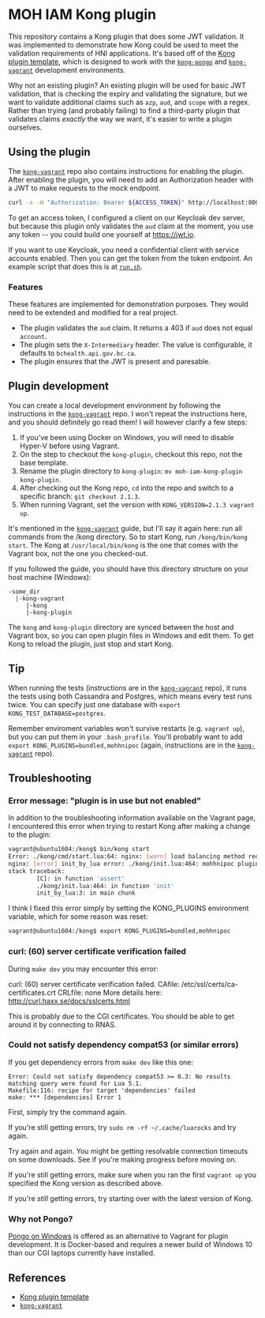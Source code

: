 MOH IAM Kong plugin
===================

This repository contains a Kong plugin that does some JWT validation. It was implemented to demonstrate how Kong could be used to meet the validation requirements of HNI applications. It's based off of the [Kong plugin template](https://github.com/Kong/kong-plugin), which is designed to work with the
[`kong-pongo`](https://github.com/Kong/kong-pongo) and
[`kong-vagrant`](https://github.com/Kong/kong-vagrant) development environments.

Why not an existing plugin? An existing plugin will be used for basic JWT validation, that is checking the expiry and validating the signature, but we want to validate additional claims such as `azp`, `aud`, and `scope` with a regex. Rather than trying (and probably failing) to find a third-party plugin that validates claims _exactly_ the way we want, it's easier to write a plugin ourselves.

## Using the plugin

The [`kong-vagrant`](https://github.com/Kong/kong-vagrant) repo also contains instructions for enabling the plugin. After enabling the plugin, you will need to add an Authorization header with a JWT to make requests to the mock endpoint.

```bash
curl -s -H "Authorization: Bearer ${ACCESS_TOKEN}" http://localhost:8000/
```

To get an access token, I configured a client on our Keycloak dev server, but because this plugin only validates the `aud` claim at the moment, you use any token -- you could build one yourself at https://jwt.io.

If you want to use Keycloak, you need a confidential client with service accounts enabled. Then you can get the token from the token endpoint. An example script that does this is at [`run.sh`](run.sh).

### Features

These features are implemented for demonstration purposes. They would need to be extended and modified for a real project.

* The plugin validates the `aud` claim. It returns a 403 if `aud` does not equal `account`.
* The plugin sets the `X-Intermediary` header. The value is configurable, it defaults to `bchealth.api.gov.bc.ca`.
* The plugin ensures that the JWT is present and paresable.

## Plugin development

You can create a local development environment by following the instructions in the [`kong-vagrant`](https://github.com/Kong/kong-vagrant) repo. I won't repeat the instructions here, and you should definitely go read them! I will however clarify a few steps:

1. If you've been using Docker on Windows, you will need to disable Hyper-V before using Vagrant.
2. On the step to checkout the `kong-plugin`, checkout this repo, not the base template.
3. Rename the plugin directory to `kong-plugin`: `mv moh-iam-kong-plugin kong-plugin`.
4. After checking out the Kong repo, `cd` into the repo and switch to a specific branch: `git checkout 2.1.3`.
5. When running Vagrant, set the version with `KONG_VERSION=2.1.3 vagrant up`.

It's mentioned in the [`kong-vagrant`](https://github.com/Kong/kong-vagrant) guide, but I'll say it again here: run all commands from the /kong directory. So to start Kong, run `/kong/bin/kong start`. The Kong at `/usr/local/bin/kong` is the one that comes with the Vagrant box, not the one you checked-out.

If you followed the guide, you should have this directory structure on your host machine (Windows):

```
-some_dir
  |-kong-vagrant
     |-kong
     |-kong-plugin
```

The `kong` and `kong-plugin` directory are synced between the host and Vagrant box, so you can open plugin files in Windows and edit them. To get Kong to reload the plugin, just stop and start Kong.


## Tip

When running the tests (instructions are in the [`kong-vagrant`](https://github.com/Kong/kong-vagrant) repo), it runs the tests using both Cassandra and Postgres, which means every test runs twice. You can specify just one database with `export KONG_TEST_DATABASE=postgres`.

Remember enviroment variables won't survive restarts (e.g. `vagrant up`), but you can put them in your `.bash_profile`. You'll probably want to add `export KONG_PLUGINS=bundled,mohhnipoc` (again, instructions are in the [`kong-vagrant`](https://github.com/Kong/kong-vagrant) repo).

## Troubleshooting

### Error message: "plugin is in use but not enabled"

In addition to the troubleshooting information available on the Vagrant page, I encountered this error when trying to restart Kong after making a change to the plugin:

```bash
vagrant@ubuntu1604:/kong$ bin/kong start
Error: ./kong/cmd/start.lua:64: nginx: [warn] load balancing method redefined in /kong/servroot/nginx-kong.conf:56
nginx: [error] init_by_lua error: ./kong/init.lua:464: mohhnipoc plugin is in use but not enabled
stack traceback:
        [C]: in function 'assert'
        ./kong/init.lua:464: in function 'init'
        init_by_lua:3: in main chunk
```

I think I fixed this error simply by setting the KONG_PLUGINS environment variable, which for some reason was reset:

```bash
vagrant@ubuntu1604:/kong$ export KONG_PLUGINS=bundled,mohhnipoc
```

### curl: (60) server certificate verification failed

During `make dev` you may encounter this error:

curl: (60) server certificate verification failed. CAfile: /etc/ssl/certs/ca-certificates.crt CRLfile: none
More details here: http://curl.haxx.se/docs/sslcerts.html

This is probably due to the CGI certificates. You should be able to get around it by connecting to RNAS.

### Could not satisfy dependency compat53 (or similar errors)

If you get dependency errors from `make dev` like this one:

```
Error: Could not satisfy dependency compat53 >= 0.3: No results matching query were found for Lua 5.1.
Makefile:116: recipe for target 'dependencies' failed
make: *** [dependencies] Error 1
```

First, simply try the command again.

If you're still getting errors, try `sudo rm -rf ~/.cache/luarocks` and try again.

Try again and again. You might be getting resolvable connection timeouts on some downloads. See if you're making progress before moving on.

If you're still getting errors, make sure when you ran the first `vagrant up` you specified the Kong version as described above.

If you're *still* getting errors, try starting over with the latest version of Kong.

### Why not Pongo?

[Pongo on Windows](https://github.com/Kong/kong-pongo#pongo-on-windows) is offered as an alternative to Vagrant for plugin development. It is Docker-based and requires a newer build of Windows 10 than our CGI laptops currently have installed.

## References

* [Kong plugin template](https://github.com/Kong/kong-plugin)
* [`kong-vagrant`](https://github.com/Kong/kong-vagrant)
